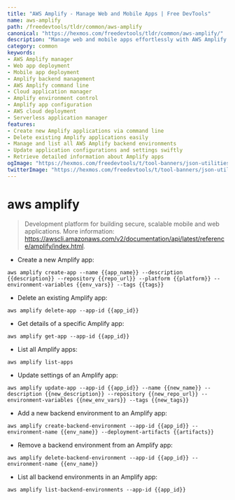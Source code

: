```yaml
---
title: "AWS Amplify - Manage Web and Mobile Apps | Free DevTools"
name: aws-amplify
path: /freedevtools/tldr/common/aws-amplify
canonical: "https://hexmos.com/freedevtools/tldr/common/aws-amplify/"
description: "Manage web and mobile apps effortlessly with AWS Amplify. Deploy secure and scalable applications using command line. Free online tool, no registration required."
category: common
keywords:
- AWS Amplify manager
- Web app deployment
- Mobile app deployment
- Amplify backend management
- AWS Amplify command line
- Cloud application manager
- Amplify environment control
- Amplify app configuration
- AWS cloud deployment
- Serverless application manager
features:
- Create new Amplify applications via command line
- Delete existing Amplify applications easily
- Manage and list all AWS Amplify backend environments
- Update application configurations and settings swiftly
- Retrieve detailed information about Amplify apps
ogImage: "https://hexmos.com/freedevtools/t/tool-banners/json-utilities-banner.png"
twitterImage: "https://hexmos.com/freedevtools/t/tool-banners/json-utilities-banner.png"
---
```


# aws amplify

> Development platform for building secure, scalable mobile and web applications.
> More information: <https://awscli.amazonaws.com/v2/documentation/api/latest/reference/amplify/index.html>.

- Create a new Amplify app:

`aws amplify create-app --name {{app_name}} --description {{description}} --repository {{repo_url}} --platform {{platform}} --environment-variables {{env_vars}} --tags {{tags}}`

- Delete an existing Amplify app:

`aws amplify delete-app --app-id {{app_id}}`

- Get details of a specific Amplify app:

`aws amplify get-app --app-id {{app_id}}`

- List all Amplify apps:

`aws amplify list-apps`

- Update settings of an Amplify app:

`aws amplify update-app --app-id {{app_id}} --name {{new_name}} --description {{new_description}} --repository {{new_repo_url}} --environment-variables {{new_env_vars}} --tags {{new_tags}}`

- Add a new backend environment to an Amplify app:

`aws amplify create-backend-environment --app-id {{app_id}} --environment-name {{env_name}} --deployment-artifacts {{artifacts}}`

- Remove a backend environment from an Amplify app:

`aws amplify delete-backend-environment --app-id {{app_id}} --environment-name {{env_name}}`

- List all backend environments in an Amplify app:

`aws amplify list-backend-environments --app-id {{app_id}}`
